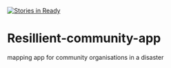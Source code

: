 [![Stories in Ready](https://badge.waffle.io/resillientOrgs/Resillient-community-app.png?label=ready&title=Ready)](http://waffle.io/resillientOrgs/Resillient-community-app)

Resillient-community-app
========================

mapping app for community organisations in a disaster

